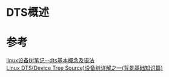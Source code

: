 
# DTS概述


# 参考
[linux设备树笔记--dts基本概念及语法](https://e-mailky.github.io/2016-12-06-dts-introduce)  
[Linux DTS(Device Tree Source)设备树详解之一(背景基础知识篇)](https://e-mailky.github.io/2019-01-14-dts-1)